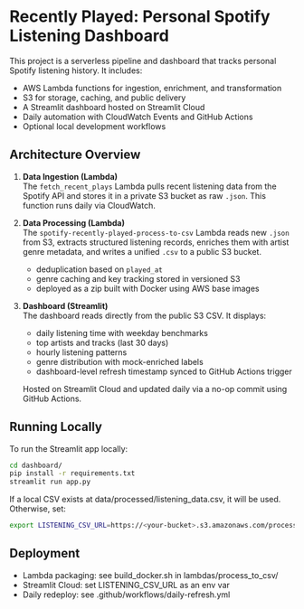 # Recently Played: Personal Spotify Listening Dashboard

This project is a serverless pipeline and dashboard that tracks personal Spotify listening history. It includes:

- AWS Lambda functions for ingestion, enrichment, and transformation
- S3 for storage, caching, and public delivery
- A Streamlit dashboard hosted on Streamlit Cloud
- Daily automation with CloudWatch Events and GitHub Actions
- Optional local development workflows

## Architecture Overview

1. **Data Ingestion (Lambda)**  
   The `fetch_recent_plays` Lambda pulls recent listening data from the Spotify API and stores it in a private S3 bucket as raw `.json`. This function runs daily via CloudWatch.

2. **Data Processing (Lambda)**  
   The `spotify-recently-played-process-to-csv` Lambda reads new `.json` from S3, extracts structured listening records, enriches them with artist genre metadata, and writes a unified `.csv` to a public S3 bucket.  
   - deduplication based on `played_at`  
   - genre caching and key tracking stored in versioned S3  
   - deployed as a zip built with Docker using AWS base images

3. **Dashboard (Streamlit)**  
   The dashboard reads directly from the public S3 CSV. It displays:
   - daily listening time with weekday benchmarks
   - top artists and tracks (last 30 days)
   - hourly listening patterns
   - genre distribution with mock-enriched labels
   - dashboard-level refresh timestamp synced to GitHub Actions trigger

   Hosted on Streamlit Cloud and updated daily via a no-op commit using GitHub Actions.

## Running Locally

To run the Streamlit app locally:

```bash
cd dashboard/
pip install -r requirements.txt
streamlit run app.py
```

If a local CSV exists at data/processed/listening_data.csv, it will be used. Otherwise, set:

```bash
export LISTENING_CSV_URL=https://<your-bucket>.s3.amazonaws.com/processed/listening_data.csv
```

## Deployment

- Lambda packaging: see build_docker.sh in lambdas/process_to_csv/
- Streamlit Cloud: set LISTENING_CSV_URL as an env var
- Daily redeploy: see .github/workflows/daily-refresh.yml
